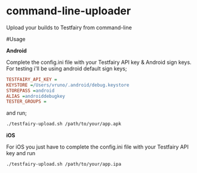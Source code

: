 command-line-uploader
=====================

Upload your builds to Testfairy from command-line

#Usage

**Android**

Complete the config.ini file with your Testfairy API key & Android sign keys. For testing i'll be using android default sign keys;
```ini
TESTFAIRY_API_KEY = 
KEYSTORE =/Users/vruno/.android/debug.keystore
STOREPASS =android
ALIAS =androiddebugkey
TESTER_GROUPS =
```
and run;
```bash
./testfairy-upload.sh /path/to/your/app.apk
```


**iOS**

For iOS you just have to complete the config.ini file with your Testfairy API key and run
```bash
./testfairy-upload.sh /path/to/your/app.ipa
```
